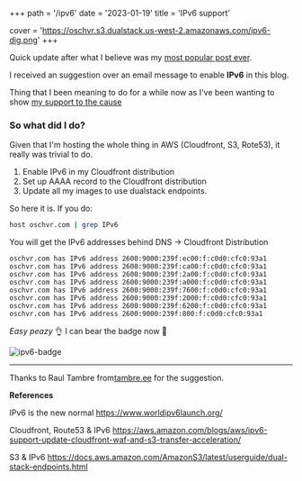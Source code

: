 +++
path =  '/ipv6'
date = '2023-01-19'
title =  'IPv6 support'

cover = 'https://oschvr.s3.dualstack.us-west-2.amazonaws.com/ipv6-dig.png'
+++


Quick update after what I believe was my [most popular post ever](https://oschvr.com/posts/what-id-like-as-sre/).

I received an suggestion over an email message to enable **IPv6** in this blog. 

Thing that I been meaning to do for a while now as I've been wanting to show [my support to the cause](https://www.worldipv6launch.org/)

### **So what did I do?**

Given that I'm hosting the whole thing in AWS (Cloudfront, S3, Rote53), it really was trivial to do.

1. Enable IPv6 in my Cloudfront distribution
2. Set up AAAA record to the Cloudfront distribution
3. Update all my images to use dualstack endpoints.



So here it is. If you do:

```bash
host oschvr.com | grep IPv6
```

You will get the IPv6 addresses behind DNS -> Cloudfront Distribution

```
oschvr.com has IPv6 address 2600:9000:239f:ec00:f:c0d0:cfc0:93a1
oschvr.com has IPv6 address 2600:9000:239f:ca00:f:c0d0:cfc0:93a1
oschvr.com has IPv6 address 2600:9000:239f:2a00:f:c0d0:cfc0:93a1
oschvr.com has IPv6 address 2600:9000:239f:a000:f:c0d0:cfc0:93a1
oschvr.com has IPv6 address 2600:9000:239f:7600:f:c0d0:cfc0:93a1
oschvr.com has IPv6 address 2600:9000:239f:2000:f:c0d0:cfc0:93a1
oschvr.com has IPv6 address 2600:9000:239f:6200:f:c0d0:cfc0:93a1
oschvr.com has IPv6 address 2600:9000:239f:800:f:c0d0:cfc0:93a1
```

_Easy peazy_ 👌 I can bear the badge now 🎉

![ipv6-badge](https://www.worldipv6launch.org/wp-content/themes/ipv6/downloads/World_IPv6_launch_banner_256.png)


---

Thanks to Raul Tambre from[tambre.ee](https://tambre.ee) for the suggestion.

**References**

IPv6 is the new normal https://www.worldipv6launch.org/

Cloudfront, Route53 & IPv6 https://aws.amazon.com/blogs/aws/ipv6-support-update-cloudfront-waf-and-s3-transfer-acceleration/

S3 & IPv6 https://docs.aws.amazon.com/AmazonS3/latest/userguide/dual-stack-endpoints.html